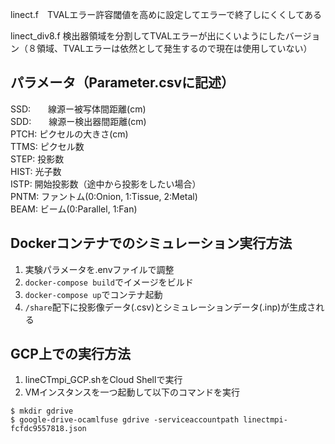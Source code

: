 linect.f　TVALエラー許容閾値を高めに設定してエラーで終了しにくくしてある

linect_div8.f 検出器領域を分割してTVALエラーが出にくいようにしたバージョン（８領域、TVALエラーは依然として発生するので現在は使用していない）


## パラメータ（Parameter.csvに記述）

SSD:　　線源ー被写体間距離(cm)  
SDD:　　線源ー検出器間距離(cm)  
PTCH:	ピクセルの大きさ(cm)  
TTMS:	ピクセル数  
STEP:	投影数  
HIST:	光子数  
ISTP:	開始投影数（途中から投影をしたい場合）  
PNTM:	ファントム(0:Onion, 1:Tissue, 2:Metal)  
BEAM:	ビーム(0:Parallel, 1:Fan)  


## Dockerコンテナでのシミュレーション実行方法
1. 実験パラメータを.envファイルで調整
2. `docker-compose build`でイメージをビルド
3. `docker-compose up`でコンテナ起動
4. `/share`配下に投影像データ(.csv)とシミュレーションデータ(.inp)が生成される


## GCP上での実行方法
1. lineCTmpi_GCP.shをCloud Shellで実行
2. VMインスタンスを一つ起動して以下のコマンドを実行

```
$ mkdir gdrive
$ google-drive-ocamlfuse gdrive -serviceaccountpath linectmpi-fcfdc9557818.json
```